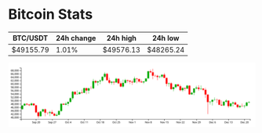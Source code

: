 # Bitcoin Stats

BTC/USDT|24h change|24h high|24h low|
|---|---|---|---|
|$49155.79|1.01%|$49576.13|$48265.24|

<img src="./chart.svg">
